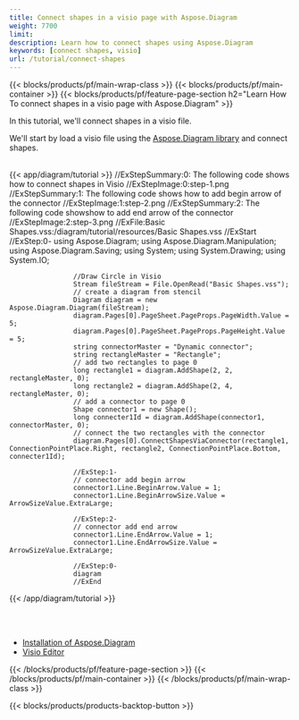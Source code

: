 ```yaml
---
title: Connect shapes in a visio page with Aspose.Diagram
weight: 7700
limit: 
description: Learn how to connect shapes using Aspose.Diagram
keywords: [connect shapes, visio]
url: /tutorial/connect-shapes
---
```


{{< blocks/products/pf/main-wrap-class >}}
{{< blocks/products/pf/main-container >}}
{{< blocks/products/pf/feature-page-section h2="Learn How To connect shapes in a visio page with Aspose.Diagram" >}}

<p>
In this tutorial, we'll connect shapes in a visio file. 
</p>

<p>
We'll start by load a visio file using the <a href="https://www.nuget.org/packages/Aspose.Diagram">Aspose.Diagram library</a> and connect shapes.
</p>

<br />
{{< app/diagram/tutorial >}}
                    //ExStepSummary:0: The following code shows how to connect shapes in Visio
                    //ExStepImage:0:step-1.png
                     //ExStepSummary:1: The following code shows how to add begin arrow of the connector
                    //ExStepImage:1:step-2.png
                    //ExStepSummary:2: The following code showshow to add end arrow of the connector
                    //ExStepImage:2:step-3.png
                    //ExFile:Basic Shapes.vss:/diagram/tutorial/resources/Basic Shapes.vss
                    //ExStart
                    //ExStep:0-
                    using Aspose.Diagram;
                    using Aspose.Diagram.Manipulation;
                    using Aspose.Diagram.Saving;
                    using System;
                    using System.Drawing;
                    using System.IO;
                    
                    //Draw Circle in Visio
                    Stream fileStream = File.OpenRead("Basic Shapes.vss");
                    // create a diagram from stencil
                    Diagram diagram = new Aspose.Diagram.Diagram(fileStream);
                    diagram.Pages[0].PageSheet.PageProps.PageWidth.Value = 5;
                    diagram.Pages[0].PageSheet.PageProps.PageHeight.Value = 5;
                    string connectorMaster = "Dynamic connector";
                    string rectangleMaster = "Rectangle";
                    // add two rectangles to page 0
                    long rectangle1 = diagram.AddShape(2, 2, rectangleMaster, 0);
                    long rectangle2 = diagram.AddShape(2, 4, rectangleMaster, 0);
                    // add a connector to page 0
                    Shape connector1 = new Shape();
                    long connecter1Id = diagram.AddShape(connector1, connectorMaster, 0);
                    // connect the two rectangles with the connector
                    diagram.Pages[0].ConnectShapesViaConnector(rectangle1, ConnectionPointPlace.Right, rectangle2, ConnectionPointPlace.Bottom, connecter1Id);

                    //ExStep:1-
                    // connector add begin arrow
                    connector1.Line.BeginArrow.Value = 1;
                    connector1.Line.BeginArrowSize.Value = ArrowSizeValue.ExtraLarge;
                    
                    //ExStep:2-
                    // connector add end arrow
                    connector1.Line.EndArrow.Value = 1;
                    connector1.Line.EndArrowSize.Value = ArrowSizeValue.ExtraLarge;

                    //ExStep:0-
                    diagram
                    //ExEnd
{{< /app/diagram/tutorial >}}
<br />

<br />
<br />

<div class="code-sample">
    <ul class="link-list">
        <li class="link-item"><a href="https://docs.aspose.com/diagram/net/installation/">Installation of Aspose.Diagram</a></li>
        <li class="link-item"><a href="https://products.aspose.app/diagram/editor/">Visio Editor</a></li>
    </ul>
</div>
{{< /blocks/products/pf/feature-page-section >}}
{{< /blocks/products/pf/main-container >}}
{{< /blocks/products/pf/main-wrap-class >}}

{{< blocks/products/products-backtop-button >}}

